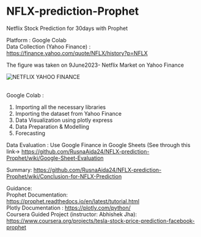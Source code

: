 # NFLX-prediction-Prophet
Netflix Stock Prediction for 30days with Prophet 

Platform : Google Colab<br>
Data Collection (Yahoo Finance) : https://finance.yahoo.com/quote/NFLX/history?p=NFLX <br>

The figure was taken on 9June2023- Netflix Market on Yahoo Finance

![NETFLIX YAHOO FINANCE](https://github.com/RusnaAida24/NFLX-prediction-Prophet/assets/92347993/c2795bbb-b23a-48e4-b634-a82e72fba31d)
<br><br>

Google Colab : 
1) Importing all the necessary libraries
2) Importing the dataset from Yahoo Finance
3) Data Visualization using plotly express
4) Data Preparation & Modelling
5) Forecasting

Data Evaluation : Use Google Finance in Google Sheets (See through this link-> https://github.com/RusnaAida24/NFLX-prediction-Prophet/wiki/Google-Sheet-Evaluation

Summary: https://github.com/RusnaAida24/NFLX-prediction-Prophet/wiki/Conclusion-for-NFLX-Prediction

Guidance: <br>
Prophet Documentation: https://prophet.readthedocs.io/en/latest/tutorial.html <br>
Plotly Documentation : https://plotly.com/python/ <br>
Coursera Guided Project (instructor: Abhishek Jha): https://www.coursera.org/projects/tesla-stock-price-prediction-facebook-prophet 


